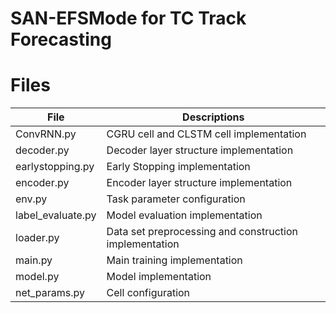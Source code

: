 # SAN-EFSMode for TC Track Forecasting

# Files


|  File   | Descriptions  |
|  ----  | ----  |
| ConvRNN.py  | CGRU cell and CLSTM cell implementation |
| decoder.py  | Decoder layer structure implementation |
| earlystopping.py | Early Stopping implementation |
| encoder.py | Encoder layer structure implementation|
| env.py | Task parameter configuration |
| label_evaluate.py | Model evaluation implementation |
| loader.py | Data set preprocessing and construction implementation |
| main.py | Main training implementation |
| model.py | Model implementation |
| net_params.py| Cell configuration |